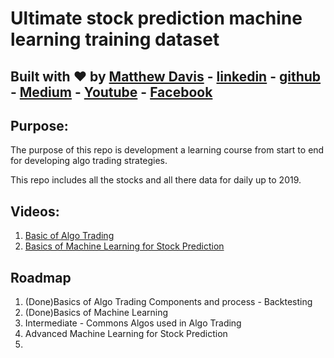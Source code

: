 # Ultimate stock prediction machine learning training dataset
## Built with :heart: by [Matthew Davis](https://www.linkedin.com/in/tech-lead-matt-davis/) - [linkedin](https://www.linkedin.com/in/tech-lead-matt-davis/) - [github](https://github.com/Deamoner) - [Medium](https://medium.com/@mdavis_71283) - [Youtube](https://www.youtube.com/channel/UCJNZxBqs8ElqouPqAkZLlqg) - [Facebook](https://www.facebook.com/matthewjamesdavis/)

## Purpose:
The purpose of this repo is development a learning course from start to end for developing algo trading strategies.

This repo includes all the stocks and all there data for daily up to 2019.

## Videos:
1. [Basic of Algo Trading](https://www.youtube.com/watch?v=91_rjDr7rB0)
2. [Basics of Machine Learning for Stock Prediction](https://www.youtube.com/watch?v=oa0b36YwryQ)

## Roadmap
1. (Done)Basics of Algo Trading Components and process - Backtesting
2. (Done)Basics of Machine Learning
3. Intermediate - Commons Algos used in Algo Trading
4. Advanced Machine Learning for Stock Prediction
5.
